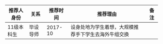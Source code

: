 | 推荐人身份 | 关系 | 推荐时间 | 推荐理由 | 备注 |
| --- | --- | --- | --- | --- |
| 11级本科生 | 毕设导师 | 2017-10 | 设身处地为学生着想，大规模推荐手下学生去海外牛组交换 |  |
